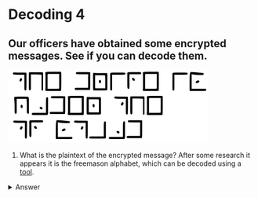 #  Decoding 4

## Our officers have obtained some encrypted messages. See if you can decode them.


![img](Decoding_4.png)


1. What is the plaintext of the encrypted message?
After some research it appears it is the freemason alphabet, which can be decoded using a [tool](https://www.dcode.fr/pigpen-cipher).

<details>
  <summary>Answer</summary>

    THE DRIVE IS UNDER THE TV STAND
</details>
